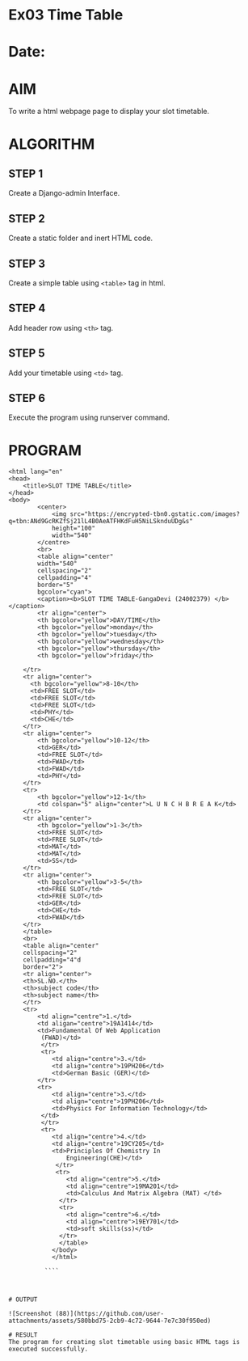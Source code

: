 # Ex03 Time Table
# Date:
# AIM
To write a html webpage page to display your slot timetable.

# ALGORITHM
## STEP 1
Create a Django-admin Interface.

## STEP 2
Create a static folder and inert HTML code.

## STEP 3
Create a simple table using `<table>` tag in html.

## STEP 4
Add header row using `<th>` tag.

## STEP 5
Add your timetable using `<td>` tag.

## STEP 6
Execute the program using runserver command.

# PROGRAM
````<!DOCTYPE html>
<html lang="en"
<head>
    <title>SLOT TIME TABLE</title>
</head>
<body>
        <center>
            <img src="https://encrypted-tbn0.gstatic.com/images?q=tbn:ANd9GcRKZfSj21lL4B0AeATFHKdFuH5NiLSknduUDg&s"
            height="100"
            width="540"
        </centre>
        <br>
        <table align="center"
        width="540"
        cellspacing="2"
        cellpadding="4"
        border="5"
        bgcolor="cyan">
        <caption><b>SLOT TIME TABLE-GangaDevi (24002379) </b></caption>
        <tr align="center">
        <th bgcolor="yellow">DAY/TIME</th>
        <th bgcolor="yellow">monday</th>
        <th bgcolor="yellow">tuesday</th>
        <th bgcolor="yellow">wednesday</th>
        <th bgcolor="yellow">thursday</th>
        <th bgcolor="yellow">friday</th>
        
    </tr>
    <tr align="center">
      <th bgcolor="yellow">8-10</th>  
      <td>FREE SLOT</td>
      <td>FREE SLOT</td>
      <td>FREE SLOT</td>
      <td>PHY</td>
      <td>CHE</td>
    </tr>
    <tr align="center">
        <th bgcolor="yellow">10-12</th>
        <td>GER</td>
        <td>FREE SLOT</td>
        <td>FWAD</td>
        <td>FWAD</td>
        <td>PHY</td>
    </tr>
    <tr>
        <th bgcolor="yellow">12-1</th>
        <td colspan="5" align="center">L U N C H B R E A K</td>
    </tr>
    <tr align="center">
        <th bgcolor="yellow">1-3</th>
        <td>FREE SLOT</td>
        <td>FREE SLOT</td>
        <td>MAT</td>
        <td>MAT</td>
        <td>SS</td>
    </tr> 
    <tr align="center">
        <th bgcolor="yellow">3-5</th>
        <td>FREE SLOT</td>
        <td>FREE SLOT</td>
        <td>GER</td>
        <td>CHE</td>
        <td>FWAD</td>
    </tr>
    </table>
    <br>
    <table align="center"
    cellspacing="2"
    cellpadding="4"d
    border="2">
    <tr align="center">
    <th>SL.NO.</th>
    <th>subject code</th>
    <th>subject name</th>
    </tr>
    <tr>
        <td align="centre">1.</td>
        <td aligan="centre">19A1414</td>
        <td>Fundamental Of Web Application
         (FWAD)</td>
         </tr>
         <tr>
            <td align="centre">3.</td>
            <td align="centre">19PH206</td>
            <td>German Basic (GER)</td>
        </tr>
        <tr>
            <td align="centre">3.</td>
            <td align="centre">19PH206</td>
            <td>Physics For Information Technology</td>
         </td>
         </tr>
         <tr>
            <td align="centre">4.</td>
            <td align="centre">19CY205</td>
            <td>Principles Of Chemistry In
                Engineering(CHE)</td>
             </tr>
             <tr>
                <td align="centre">5.</td>
                <td align="centre">19MA201</td>
                <td>Calculus And Matrix Algebra (MAT) </td>
              </tr>
              <tr>
                <td align="centre">6.</td>
                <td align="centre">19EY701</td>
                <td>soft skills(ss)</td>
              </tr>
              </table>
            </body>
            </html>

          ````



# OUTPUT

![Screenshot (88)](https://github.com/user-attachments/assets/580bbd75-2cb9-4c72-9644-7e7c30f950ed)

# RESULT
The program for creating slot timetable using basic HTML tags is executed successfully.
